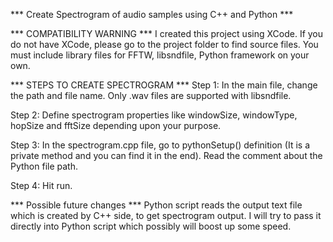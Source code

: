 *** Create Spectrogram of audio samples using C++ and Python ***

*** COMPATIBILITY WARNING *** 
I created this project using XCode. If you do not have XCode, please go to the project folder
to find source files. You must include library files for FFTW, libsndfile, Python framework on 
your own.

*** STEPS TO CREATE SPECTROGRAM ***
Step 1:
In the main file, change the path and file name. Only .wav files are supported with libsndfile. 

Step 2:
Define spectrogram properties like windowSize, windowType, hopSize and fftSize depending upon your purpose.

Step 3:
In the spectrogram.cpp file, go to pythonSetup() definition (It is a private method and you can find it in the end).
Read the comment about the Python file path. 

Step 4:
Hit run.

*** Possible future changes ***
Python script reads the output text file which is created by C++ side, to get spectrogram output. I will try to 
pass it directly into Python script which possibly will boost up some speed. 
